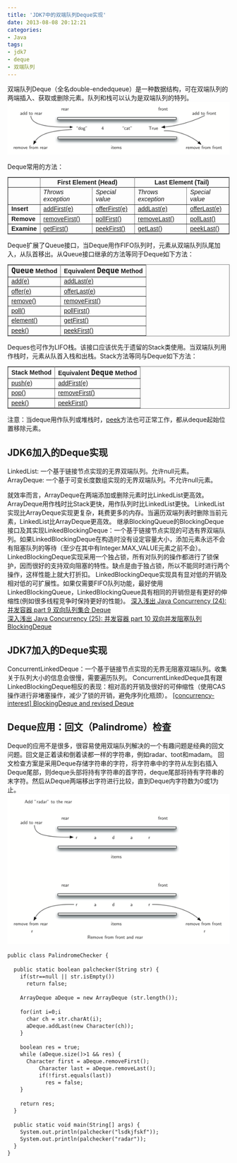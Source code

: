 ```yaml
---
title: 'JDK7中的双端队列Deque实现'
date: 2013-08-08 20:12:21
categories: 
- Java
tags: 
- jdk7
- deque
- 双端队列
---
```

双端队列Deque（全名double-endedqueue）是一种数据结构，可在双端队列的两端插入、获取或删除元素。队列和栈可以认为是双端队列的特列。
![JDK7中的双端队列Deque实现](/images/2013/8/72ef7beatx6BHlTPhBsce.png)

Deque常用的方法：
<table border="1" cellpadding="4" cellspacing="0" frame="border" rules="all" summary="" style="font-family: Arial, Verdana, sans-serif; border-collapse: collapse; border-width: 1px; margin-top: 7pt;"><tbody><tr><td></td><td align="center" colspan="2"><b>First Element (Head)</b></td><td align="center" colspan="2"><b>Last Element (Tail)</b></td></tr><tr><td></td><td><em>Throws exception</em></td><td><em>Special value</em></td><td><em>Throws exception</em></td><td><em>Special value</em></td></tr><tr><td><b>Insert</b></td><td><a href="http://docs.oracle.com/javase/7/docs/api/java/util/Deque.html#addFirst(E)">addFirst(e)</a></td><td><a href="http://docs.oracle.com/javase/7/docs/api/java/util/Deque.html#offerFirst(E)">offerFirst(e)</a></td><td><a href="http://docs.oracle.com/javase/7/docs/api/java/util/Deque.html#addLast(E)">addLast(e)</a></td><td><a href="http://docs.oracle.com/javase/7/docs/api/java/util/Deque.html#offerLast(E)">offerLast(e)</a></td></tr><tr><td><b>Remove</b></td><td><a href="http://docs.oracle.com/javase/7/docs/api/java/util/Deque.html#removeFirst()">removeFirst()</a></td><td><a href="http://docs.oracle.com/javase/7/docs/api/java/util/Deque.html#pollFirst()">pollFirst()</a></td><td><a href="http://docs.oracle.com/javase/7/docs/api/java/util/Deque.html#removeLast()">removeLast()</a></td><td><a href="http://docs.oracle.com/javase/7/docs/api/java/util/Deque.html#pollLast()">pollLast()</a></td></tr><tr><td><b>Examine</b></td><td><a href="http://docs.oracle.com/javase/7/docs/api/java/util/Deque.html#getFirst()">getFirst()</a></td><td><a href="http://docs.oracle.com/javase/7/docs/api/java/util/Deque.html#peekFirst()">peekFirst()</a></td><td><a href="http://docs.oracle.com/javase/7/docs/api/java/util/Deque.html#getLast()">getLast()</a></td><td><a href="http://docs.oracle.com/javase/7/docs/api/java/util/Deque.html#peekLast()">peekLast()</a></td></tr></tbody></table>

Deque扩展了Queue接口，当Deque用作FIFO队列时，元素从双端队列队尾加入，从队首移出。从Queue接口继承的方法等同于Deque如下方法：
<table border="1" cellpadding="4" cellspacing="0" frame="border" rules="all" summary="" style="font-family: Arial, Verdana, sans-serif; border-collapse: collapse; border-width: 1px; margin-top: 7pt;"><tbody><tr><td><b><tt style="font-size: 1.2em;">Queue</tt>&nbsp;Method</b></td><td><b>Equivalent&nbsp;<tt style="font-size: 1.2em;">Deque</tt>&nbsp;Method</b></td></tr><tr><td><a href="http://docs.oracle.com/javase/7/docs/api/java/util/Queue.html#add(E)">add(e)</a></td><td><a href="http://docs.oracle.com/javase/7/docs/api/java/util/Deque.html#addLast(E)">addLast(e)</a></td></tr><tr><td><a href="http://docs.oracle.com/javase/7/docs/api/java/util/Queue.html#offer(E)">offer(e)</a></td><td><a href="http://docs.oracle.com/javase/7/docs/api/java/util/Deque.html#offerLast(E)">offerLast(e)</a></td></tr><tr><td><a href="http://docs.oracle.com/javase/7/docs/api/java/util/Queue.html#remove()">remove()</a></td><td><a href="http://docs.oracle.com/javase/7/docs/api/java/util/Deque.html#removeFirst()">removeFirst()</a></td></tr><tr><td><a href="http://docs.oracle.com/javase/7/docs/api/java/util/Queue.html#poll()">poll()</a></td><td><a href="http://docs.oracle.com/javase/7/docs/api/java/util/Deque.html#pollFirst()">pollFirst()</a></td></tr><tr><td><a href="http://docs.oracle.com/javase/7/docs/api/java/util/Queue.html#element()">element()</a></td><td><a href="http://docs.oracle.com/javase/7/docs/api/java/util/Deque.html#getFirst()">getFirst()</a></td></tr><tr><td><a href="http://docs.oracle.com/javase/7/docs/api/java/util/Queue.html#peek()">peek()</a></td><td><a href="http://docs.oracle.com/javase/7/docs/api/java/util/Deque.html#peek()">peekFirst()</a></td></tr></tbody></table>

Deques也可作为LIFO栈。该接口应该优先于遗留的Stack类使用。当双端队列用作栈时，元素从队首入栈和出栈。Stack方法等同与Deque如下方法：
<table border="1" cellpadding="4" cellspacing="0" frame="border" rules="all" summary="" style="font-family: Arial, Verdana, sans-serif; border-collapse: collapse; border-width: 1px; margin-top: 7pt;"><tbody><tr><td><b>Stack Method</b></td><td><b>Equivalent&nbsp;<tt style="font-size: 1.2em;">Deque</tt>&nbsp;Method</b></td></tr><tr><td><a href="http://docs.oracle.com/javase/7/docs/api/java/util/Deque.html#push(E)">push(e)</a></td><td><a href="http://docs.oracle.com/javase/7/docs/api/java/util/Deque.html#addFirst(E)">addFirst(e)</a></td></tr><tr><td><a href="http://docs.oracle.com/javase/7/docs/api/java/util/Deque.html#pop()">pop()</a></td><td><a href="http://docs.oracle.com/javase/7/docs/api/java/util/Deque.html#removeFirst()">removeFirst()</a></td></tr><tr><td><a href="http://docs.oracle.com/javase/7/docs/api/java/util/Deque.html#peek()">peek()</a></td><td><a href="http://docs.oracle.com/javase/7/docs/api/java/util/Deque.html#peekFirst()">peekFirst()</a></td></tr></tbody></table>
注意：当deque用作队列或堆栈时，<a href="http://docs.oracle.com/javase/7/docs/api/java/util/Deque.html#peek()">peek</a>方法也可正常工作，都从deque起始位置移除元素。


## JDK6加入的Deque实现

LinkedList: 一个基于链接节点实现的无界双端队列。允许null元素。
ArrayDeque: 一个基于可变长度数组实现的无界双端队列。不允许null元素。

就效率而言，ArrayDeque在两端添加或删除元素时比LinkedList更高效。ArrayDeque用作栈时比Stack更快，用作队列时比LinkedList更快。
LinkedList实现比ArrayDeque实现更复杂，耗费更多的内存。当遍历双端列表时删除当前元素，LinkedList比ArrayDeque更高效。
继承BlockingQueue的BlockingDeque接口及其实现LinkedBlockingDeque：一个基于链接节点实现的可选有界双端队列。如果LinkedBlockingDeque在构造时没有设定容量大小，添加元素永远不会有阻塞队列的等待（至少在其中有Integer.MAX_VALUE元素之前不会）。
LinkedBlockingDeque实现采用一个独占锁，所有对队列的操作都进行了锁保护，因而很好的支持双向阻塞的特性。缺点是由于独占锁，所以不能同时进行两个操作，这样性能上就大打折扣。
LinkedBlockingDeque实现具有显对低的开销及相对低的可扩展性。如果仅需要FIFO队列功能，最好使用LinkedBlockingQueue，LinkedBlockingQueue具有相同的开销但是有更好的伸缩性(例如很多线程竞争时保持更好的性能)。
[深入浅出 Java Concurrency (24): 并发容器 part 9 双向队列集合 Deque](http://www.blogjava.net/xylz/archive/2010/08/12/328587.html)  
[深入浅出 Java Concurrency (25): 并发容器 part 10 双向并发阻塞队列 BlockingDeque](http://www.blogjava.net/xylz/archive/2010/08/18/329227.html)  


## JDK7加入的Deque实现

ConcurrentLinkedDeque：一个基于链接节点实现的无界无阻塞双端队列。收集关于队列大小的信息会很慢，需要遍历队列。
ConcurrentLinkedDeque具有跟LinkedBlockingDeque相反的表现：相对高的开销及很好的可伸缩性（使用CAS操作进行非堵塞操作，减少了锁的开销，避免序列化瓶颈）。
[[concurrency-interest] BlockingDeque and revised Deque](http://cs.oswego.edu/pipermail/concurrency-interest/2004-November/001140.html)  


## Deque应用：回文（Palindrome）检查

Deque的应用不是很多，很容易使用双端队列解决的一个有趣问题是经典的回文问题。回文是正着读和倒着读都一样的字符串，例如radar、toot和madam。
回文检查方案是采用Deque存储字符串的字符，将字符串中的字符从左到右插入Deque尾部，则deque头部将持有字符串的首字符，deque尾部将持有字符串的末字符。然后从Deque两端移出字符进行比较，直到Deque内字符数为0或1为止。
![JDK7中的双端队列Deque实现](/images/2013/8/72ef7beatx6BHmzXoZw1e.png)
```
public class PalindromeChecker {

  public static boolean palchecker(String str) {
    if(str==null || str.isEmpty())
      return false;
    
    ArrayDeque aDeque = new ArrayDeque (str.length()); 
    
    for(int i=0;i
      char ch = str.charAt(i);
      aDeque.addLast(new Character(ch));
    }
    
    boolean res = true;
    while (aDeque.size()>1 && res) {
      Character first = aDeque.removeFirst();
          Character last = aDeque.removeLast();
          if(!first.equals(last))
            res = false;
    }
    
    return res;
  }
  
  public static void main(String[] args) {
    System.out.println(palchecker("lsdkjfskf"));
    System.out.println(palchecker("radar"));
  }
}
```

